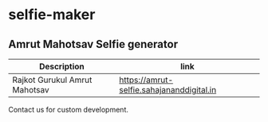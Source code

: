 # selfie-maker
## Amrut Mahotsav Selfie generator


| Description | link |
| --- | --- |
| Rajkot Gurukul Amrut Mahotsav | https://amrut-selfie.sahajananddigital.in |

Contact us for custom development.
